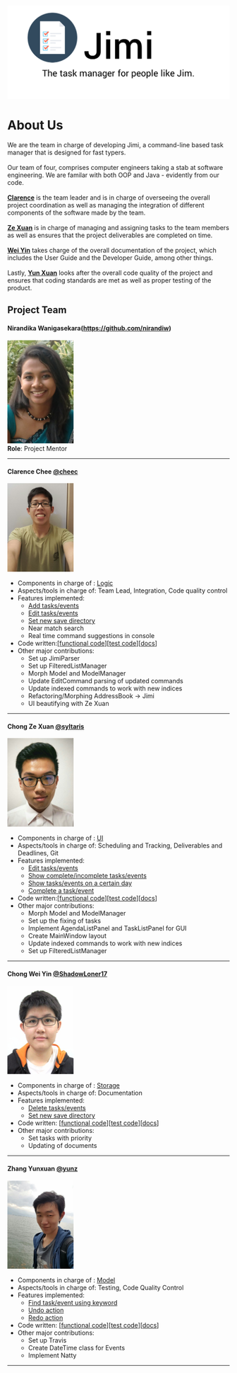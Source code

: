 <img src="images/JimiLogo.png" width="800"><br>

# About Us

We are the team in charge of developing Jimi, a command-line based task manager that is designed for fast typers. <br>
<br> Our team of four, comprises computer engineers taking a stab at software engineering. We are familar with both OOP and Java - evidently from our code. <br>
<br>[**Clarence**](#clarence) is the team leader and is in charge of overseeing the overall project coordination as well as managing the integration of different components of the software made by the team. <br>
<br>[**Ze Xuan**](#zexuan) is in charge of managing and assigning tasks to the team members as well as ensures that the project deliverables are completed on time. <br>
<br>[**Wei Yin**](#weiyin) takes charge of the overall documentation of the project, which includes the User Guide and the Developer Guide, among other things. <br>
<br>Lastly, [**Yun Xuan**](#yunxuan) looks after the overall code quality of the project and ensures that coding standards are met as well as proper testing of the product. <br>

## Project Team

#### Nirandika Wanigasekara(https://github.com/nirandiw)
<img src="images/NirandikaWanigasekara.JPG" width="150"><br>
**Role**: Project Mentor

-----

#### <a id="clarence"></a> Clarence Chee [@cheec](https://github.com/cheec)
<img src="images/ClarenceChee.jpg" width="150"><br>
* Components in charge of : [Logic](https://github.com/CS2103AUG2016-T09-C2/main/blob/master/docs/DeveloperGuide.md#logic-component)
* Aspects/tools in charge of: Team Lead, Integration, Code quality control
* Features implemented:
    * [Add tasks/events](https://github.com/CS2103AUG2016-T09-C2/main/blob/master/docs/UserGuide.md#add)
    * [Edit tasks/events](https://github.com/CS2103AUG2016-T09-C2/main/blob/master/docs/UserGuide.md#edit)
    * [Set new save directory](https://github.com/CS2103AUG2016-T09-C2/main/blob/master/docs/UserGuide.md#saveas)
    * Near match search
    * Real time command suggestions in console
* Code written:[[functional code](https://github.com/CS2103AUG2016-T09-C2/main/blob/master/collated/main/A0140133B.md)][[test code](https://github.com/CS2103AUG2016-T09-C2/main/blob/master/collated/test/A0140133B.md)][[docs](https://github.com/CS2103AUG2016-T09-C2/main/blob/master/collated/docs/A0140133B.md)]
*  Other major contributions:
    * Set up JimiParser
    * Set up FilteredListManager
    * Morph Model and ModelManager
    * Update EditCommand parsing of updated commands
    * Update indexed commands to work with new indices
    * Refactoring/Morphing AddressBook -> Jimi
    * UI beautifying with Ze Xuan


-----

#### <a id="zexuan"></a> Chong Ze Xuan [@syltaris](http://github.com/syltaris) 
<img 
src="images/ChongZeXuan.jpg" width="150"><br>
* Components in charge of : [UI](https://github.com/CS2103AUG2016-T09-C2/main/blob/master/docs/DeveloperGuide.md#ui-component)
* Aspects/tools in charge of: Scheduling and Tracking, Deliverables and Deadlines, Git
* Features implemented:
    * [Edit tasks/events](https://github.com/CS2103AUG2016-T09-C2/main/blob/master/docs/UserGuide.md#edit)
    * [Show complete/incomplete tasks/events](https://github.com/CS2103AUG2016-T09-C2/main/blob/master/docs/UserGuide.md#show)
    * [Show tasks/events on a certain day](https://github.com/CS2103AUG2016-T09-C2/main/blob/master/docs/UserGuide.md#show)
    * [Complete a task/event](https://github.com/CS2103AUG2016-T09-C2/main/blob/master/docs/UserGuide.md#com)
* Code written:[[functional code](https://github.com/CS2103AUG2016-T09-C2/main/blob/master/collated/main/A0138915X.md)][[test code](https://github.com/CS2103AUG2016-T09-C2/main/blob/master/collated/test/A0138915X.md)][[docs](https://github.com/CS2103AUG2016-T09-C2/main/blob/master/collated/docs/A0138915X.md)] 
* Other major contributions:
    * Morph Model and ModelManager
    * Set up the fixing of tasks
    * Implement AgendaListPanel and TaskListPanel for GUI
    * Create MainWindow layout
    * Update indexed commands to work with new indices
    * Set up FilteredListManager
    
    
-----

#### <a id="weiyin"></a> Chong Wei Yin [@ShadowLoner17](https://github.com/ShadowLoner17) 
<img src="images/ChongWeiYin.jpg" width="150"><br>
* Components in charge of : [Storage](https://github.com/CS2103AUG2016-T09-C2/main/blob/master/docs/DeveloperGuide.md#storage-component)
* Aspects/tools in charge of: Documentation
* Features implemented:
    * [Delete tasks/events](https://github.com/CS2103AUG2016-T09-C2/main/blob/master/docs/UserGuide.md#del)
    * [Set new save directory](https://github.com/CS2103AUG2016-T09-C2/main/blob/master/docs/UserGuide.md#saveas)
* Code written: [[functional code](https://github.com/CS2103AUG2016-T09-C2/main/blob/master/collated/main/A0143471L.md)][[test code](https://github.com/CS2103AUG2016-T09-C2/main/blob/master/collated/test/A0143471L.md)][[docs](https://github.com/CS2103AUG2016-T09-C2/main/blob/master/collated/docs/A0143471L.md)] 
* Other major contributions:
    * Set tasks with priority
    * Updating of documents
    
-----

#### <a id="yunxuan"></a> Zhang Yunxuan [@yunz](https://github.com/yunxz)
<img src="images/ZhangYunxuan.jpg" width="150"><br>
* Components in charge of : [Model](https://github.com/CS2103AUG2016-T09-C2/main/blob/master/docs/DeveloperGuide.md#model-component)
* Aspects/tools in charge of: Testing, Code Quality Control
* Features implemented:
    * [Find task/event using keyword](https://github.com/CS2103AUG2016-T09-C2/main/blob/master/docs/UserGuide.md#find)
    * [Undo action](https://github.com/CS2103AUG2016-T09-C2/main/blob/master/docs/UserGuide.md#undo)
    * [Redo action](https://github.com/CS2103AUG2016-T09-C2/main/blob/master/docs/UserGuide.md#redo)
* Code written: [[functional code](https://github.com/CS2103AUG2016-T09-C2/main/blob/master/collated/main/A0148040R.md)][[test code](https://github.com/CS2103AUG2016-T09-C2/main/blob/master/collated/test/A0148040R.md)][[docs](https://github.com/CS2103AUG2016-T09-C2/main/blob/master/collated/docs/A0148040R.md)] 
* Other major contributions:
    * Set up Travis
    * Create DateTime class for Events
    * Implement Natty

-----

